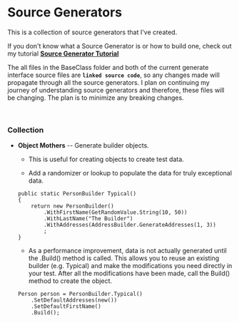 # Source Generators

This is a collection of source generators that I've created.  

If you don't know what a Source Generator is or how to build one, check out my tutorial **[Source Generator Tutorial](https://github.com/WebbertSolutions/SourceGeneratorTutorial)**

The all files in the BaseClass folder and both of the current generate interface source files are **`linked source code`**, so any changes made will propagate through all the source generators.  I plan on continuing my journey of understanding source generators and therefore, these files will be changing.  The plan is to minimize any breaking changes.

<br/>

### Collection 

- **Object Mothers** -- Generate builder objects.  

	- This is useful for creating objects to create test data.  
	
	- Add a randomizer or lookup to populate the data for truly exceptional data.
	
 
	````
	public static PersonBuilder Typical()
	{
	    return new PersonBuilder()
	        .WithFirstName(GetRandomValue.String(10, 50))
	        .WithLastName("The Builder")
	        .WithAddresses(AddressBuilder.GenerateAddresses(1, 3))
	        ;
	}
	````

	- As a performance improvement, data is not actually generated until the .Build() method is called.  This allows you to reuse an existing builder (e.g. Typical) and make the modifications you need directly in your test.  After all the modifications have been made, call the Build() method to create the object.
	
	````
	Person person = PersonBuilder.Typical()
		.SetDefaultAddresses(new())
		.SetDefaultFirstName()
		.Build();

	````
